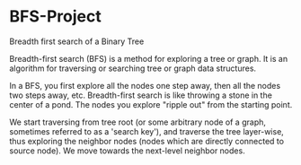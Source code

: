 # BFS-Project

Breadth first search of a Binary Tree

Breadth-first search (BFS) is a method for exploring a tree or graph. It is an algorithm for traversing or searching tree or graph data structures.

In a BFS, you first explore all the nodes one step away, then all the nodes two steps away, etc. Breadth-first search is like throwing a stone in the center of a pond. The nodes you explore "ripple out" from the starting point.

We start traversing from tree root (or some arbitrary node of a graph, sometimes referred to as a 'search key'), and traverse the tree layer-wise, thus exploring the neighbor nodes (nodes which are directly connected to source node). We move towards the next-level neighbor nodes.
